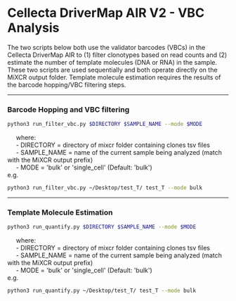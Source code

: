 # Cellecta DriverMap AIR V2 - VBC Analysis <br />

The two scripts below both use the validator barcodes (VBCs) in the Cellecta DriverMap AIR to (1) filter clonotypes based on read counts and (2) estimate the number of template molecules (DNA or RNA) in the sample. These two scripts are used sequentially and both operate directly on the MiXCR output folder. Template molecule estimation requires the results of the barcode hopping/VBC filtering steps.

---

### Barcode Hopping and VBC filtering <br />

```bash
python3 run_filter_vbc.py $DIRECTORY $SAMPLE_NAME --mode $MODE
```
&nbsp;&nbsp;&nbsp;&nbsp; where: <br />
&nbsp;&nbsp;&nbsp;&nbsp; - DIRECTORY = directory of mixcr folder containing clones tsv files <br />
&nbsp;&nbsp;&nbsp;&nbsp; - SAMPLE_NAME = name of the current sample being analyzed (match with the MiXCR output prefix) <br />
&nbsp;&nbsp;&nbsp;&nbsp; - MODE = 'bulk' or 'single_cell' (Default: 'bulk') <br />
e.g.
```bash
python3 run_filter_vbc.py ~/Desktop/test_T/ test_T --mode bulk
```

---

### Template Molecule Estimation

```bash
python3 run_quantify.py $DIRECTORY $SAMPLE_NAME --mode $MODE
```
&nbsp;&nbsp;&nbsp;&nbsp; where: <br />
&nbsp;&nbsp;&nbsp;&nbsp; - DIRECTORY = directory of mixcr folder containing clones tsv files <br />
&nbsp;&nbsp;&nbsp;&nbsp; - SAMPLE_NAME = name of the current sample being analyzed (match with the MiXCR output prefix) <br />
&nbsp;&nbsp;&nbsp;&nbsp; - MODE = 'bulk' or 'single_cell' (Default: 'bulk') <br />
e.g.
```bash
python3 run_quantify.py ~/Desktop/test_T/ test_T --mode bulk
```
